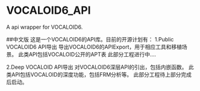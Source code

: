 # VOCALOID6_API
A api wrapper for VOCALOID6.

##中文版
这是一个VOCALOID6的API库。目前的开源计划有：
1.Public VOCALOID6 API导出
导出VOCALOID6的APIExport，用于相应工具和移植场景。
此类API包括VOCALOID公开的APT表
此部分工程进行中....

2.Deep VOCALOID API导出
对VOCALOID6深层API的引出，包括内嵌函数。
此类API包括VOCALOID的深度功能，包括FRM分析等。
此部分工程待上部分完成后启动。
